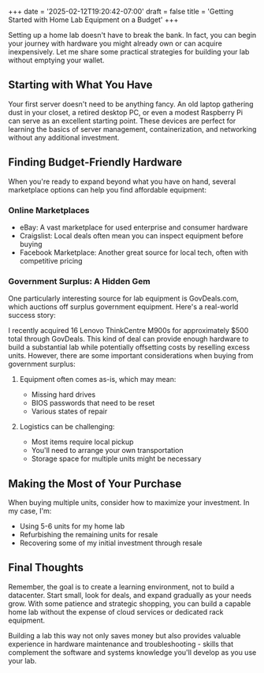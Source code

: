 +++
date = '2025-02-12T19:20:42-07:00'
draft = false
title = 'Getting Started with Home Lab Equipment on a Budget'
+++

Setting up a home lab doesn't have to break the bank. In fact, you can begin your journey with hardware you might already own or can acquire inexpensively. Let me share some practical strategies for building your lab without emptying your wallet.

## Starting with What You Have

Your first server doesn't need to be anything fancy. An old laptop gathering dust in your closet, a retired desktop PC, or even a modest Raspberry Pi can serve as an excellent starting point. These devices are perfect for learning the basics of server management, containerization, and networking without any additional investment.

## Finding Budget-Friendly Hardware

When you're ready to expand beyond what you have on hand, several marketplace options can help you find affordable equipment:

### Online Marketplaces

* eBay: A vast marketplace for used enterprise and consumer hardware
* Craigslist: Local deals often mean you can inspect equipment before buying
* Facebook Marketplace: Another great source for local tech, often with competitive pricing

### Government Surplus: A Hidden Gem

One particularly interesting source for lab equipment is GovDeals.com, which auctions off surplus government equipment. Here's a real-world success story:

I recently acquired 16 Lenovo ThinkCentre M900s for approximately $500 total through GovDeals. This kind of deal can provide enough hardware to build a substantial lab while potentially offsetting costs by reselling excess units. However, there are some important considerations when buying from government surplus:

1. Equipment often comes as-is, which may mean:
   * Missing hard drives
   * BIOS passwords that need to be reset
   * Various states of repair

2. Logistics can be challenging:
   * Most items require local pickup
   * You'll need to arrange your own transportation
   * Storage space for multiple units might be necessary

## Making the Most of Your Purchase

When buying multiple units, consider how to maximize your investment. In my case, I'm:

* Using 5-6 units for my home lab
* Refurbishing the remaining units for resale
* Recovering some of my initial investment through resale

## Final Thoughts

Remember, the goal is to create a learning environment, not to build a datacenter. Start small, look for deals, and expand gradually as your needs grow. With some patience and strategic shopping, you can build a capable home lab without the expense of cloud services or dedicated rack equipment.

Building a lab this way not only saves money but also provides valuable experience in hardware maintenance and troubleshooting - skills that complement the software and systems knowledge you'll develop as you use your lab.

